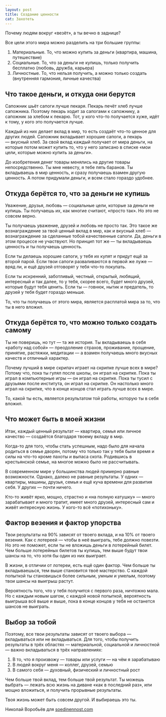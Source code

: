 ```yaml
---
layout: post
title: Создание ценности
cat: Захотеть
---
```


Почему людям вокруг «везёт», а ты вечно в заднице?

Все цели этого мира можно разделить на три большие группы:

1. Материальные. То, что можно купить за деньги (квартира, машина, путешествие)
2. Социальные. То, что за деньги не купишь, только получить бесплатно (любовь, дружба, карьера)
3. Личностные. То, что нельзя получить, а можно только создать (внутренняя гармония, личные качества)

## Что такое деньги, и откуда они берутся

Сапожник шьёт сапоги лучше пекаря. Пекарь печёт хлеб лучше сапожника. Поэтому пекарь ходит за сапогами к сапожнику, а сапожник за хлебом к пекарю. Тот, у кого что-то получается хуже, идёт к тому, у кого это получается лучше.

Каждый из них делает вклад в мир, то есть создаёт что-то ценное для других людей. Сапожник вкладывает хорошие сапоги, а пекарь — вкусный хлеб. За свой вклад каждый получает от мира деньги, на которые потом может купить то, что у него записано в списке «мои цели, которые можно купить за деньги».

До изобретения денег товары менялись на другие товары непосредственно. Ты мне невесту, я тебе пять баранов. Ты вкладываешь в мир ценность, и сразу получаешь взамен другую ценность. А потом придумали деньги, и всем стало гораздо удобнее.

## Откуда берётся то, что за деньги не купишь

Уважение, друзья, любовь — социальные цели, которые за деньги не купишь. Ты получаешь их, как многие считают, «просто так». Но это не совсем верно.

Ты получаешь уважение, друзей и любовь не просто так. Это такое же вознаграждение за твой ценный вклад в мир, как и вкусный хлеб — вознаграждение за сделанные тобой качественные сапоги. Да, деньги в этом процессе не участвуют. Но принцип тот же — ты вкладываешь ценность и ты получаешь ценность.

Если ты делаешь хорошие сапоги, у тебя их купят и придут ещё за второй парой. Если твои сапоги разваливаются в первой же луже — вряд ли, и ещё друзей отговорят у тебя что-то покупать.

Если ты искренний, заботливый, честный, открытый, любящий, интересный и так далее, то у тебя, скорее всего, будет много друзей, которые будут тебя ценить. Если ты — говнюк, нытик и предатель, то друзей у тебя будет гораздо меньше.

То, что ты получаешь от этого мира, является расплатой мира за то, что ты в него вложил.

## Откуда берётся то, что можно только создать самому

Ты не поверишь, но тут — та же история. Ты вкладываешь в себя «работу над собой» — преодоление страхов, проживание, прощение, принятие, растяжки, медитации — а взамен получаешь много вкусных качеств и отличный характер.

Почему лучший в мире скрипач играет на скрипке лучше всех в мире? Потому что, пока ты гулял после школы, он играл на скрипке. Пока ты играл в компьютерные игры — он играл на скрипке. Пока ты тусил с друзьями после института, он играл на скрипке. Он настолько много играл на скрипке, что в конце концов стал играть лучше всех в мире.

То, какой ты есть, является результатом той работы, которую ты в себя вложил.

## Что может быть в моей жизни

Итак, каждый ценный результат — квартира, семья или личное качество — создаётся благодаря твоему вкладу в мир.

Когда-то для того, чтобы стать успешным, надо было для начала родиться в семье дворян, потому что только так у тебя были время и силы на что-то кроме пахоты и выпаса скота. Родившись в крестьянской семье, на многое можно было не рассчитывать.

В современном мире у большинства людей примерно равные возможности. Однако, далеко не равные результаты. У одних — квартиры, машины, друзья, семья и ещё куча времени для развития себя. У других — почти ничего.

Кто-то живёт ярко, мощно, страстно и «на полную катушку» — много зарабатывает и много тратит, имеет много друзей, интересный сам и живёт интересную жизнь. У кого-то всё «потихоньку».

## Фактор везения и фактор упорства

Твои результаты на 90% зависят от твоего вклада, и на 10% от твоего везения. Как с лотереей — чтобы в неё выиграть, тебе должно повезти. Но это не поможет, если ты не вложишь деньги в лотерейный билет. Чем больше лотерейных билетов ты купишь, тем выше будут твои шансы на то, что хотя бы один из них выиграет.

В жизни, в отличии от лотереи, есть ещё один фактор. Чем больше ты вкладываешься, тем выше становится твоё мастерство. С каждой попыткой ты становишься более сильным, умным и умелым, поэтому твои шансы на выигрыш растут.

Вероятность того, что у тебя получится с первого раза, ничтожно мала. Но с каждым новым шагом, с каждой новой попыткой, вероятность выигрыша всё выше и выше, пока в конце концов у тебя не останется шансов не выиграть.

## Выбор за тобой

Поэтому, все твои результаты зависят от твоего выбора — вкладываться или не вкладываться. Для того, чтобы получить результаты в трёх областях — материальной, социальной и личностной — важно вкладываться в трёх направлениях:

1. В то, что я произвожу — товары или услуги — на чём я зарабатываю
2. В людей вокруг меня — коллег, друзей, семью
3. В самого себя — духовный, физический и личностный рост

Чем больше твой вклад, тем больше твой результат. Ты можешь выбрать — лежать всю жизнь на диване «как в последний раз», или мощно вложиться, и получить прорывные результаты.

Твоя жизнь может быть совсем другой. И выбираешь это ты.

Николай Воробьёв для [soedinennost.com](http://soedinennost.com)